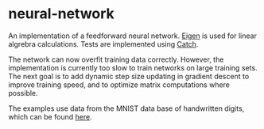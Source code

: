 # neural-network

An implementation of a feedforward neural network. [Eigen](http://eigen.tuxfamily.org/index.php?title=Main_Page) is used for linear algrebra calculations. Tests are implemented using [Catch](https://github.com/catchorg/Catch2).

The network can now overfit training data correctly. However, the implementation is currently too slow to train networks on large training sets. The next goal is to add dynamic step size updating in gradient descent to improve training speed, and to optimize matrix computations where possible.

The examples use data from the MNIST data base of handwritten digits, which can be found [here](http://yann.lecun.com/exdb/mnist/).